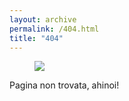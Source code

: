 ```yaml
---
layout: archive
permalink: /404.html
title: "404"
---
```


<figure>
<img src="http://xabacadabra.github.io/images/Locke.gif">
</figure>

Pagina non trovata, ahinoi!